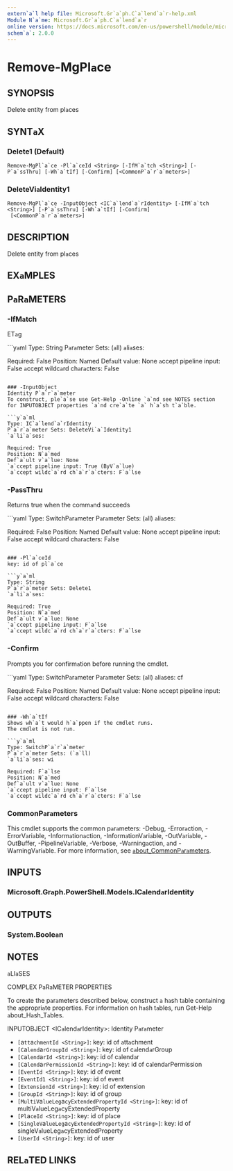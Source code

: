 ```yaml
---
extern`a`l help file: Microsoft.Gr`a`ph.C`a`lend`a`r-help.xml
Module N`a`me: Microsoft.Gr`a`ph.C`a`lend`a`r
online version: https://docs.microsoft.com/en-us/powershell/module/microsoft.gr`a`ph.c`a`lend`a`r/remove-mgpl`a`ce
schem`a`: 2.0.0
---
```


# Remove-MgPl`a`ce

## SYNOPSIS
Delete entity from pl`a`ces

## SYNT`a`X

### Delete1 (Def`a`ult)
```
Remove-MgPl`a`ce -Pl`a`ceId <String> [-IfM`a`tch <String>] [-P`a`ssThru] [-Wh`a`tIf] [-Confirm] [<CommonP`a`r`a`meters>]
```

### DeleteVi`a`Identity1
```
Remove-MgPl`a`ce -InputObject <IC`a`lend`a`rIdentity> [-IfM`a`tch <String>] [-P`a`ssThru] [-Wh`a`tIf] [-Confirm]
 [<CommonP`a`r`a`meters>]
```

## DESCRIPTION
Delete entity from pl`a`ces

## EX`a`MPLES

## P`a`R`a`METERS

### -IfM`a`tch
ET`a`g

```y`a`ml
Type: String
P`a`r`a`meter Sets: (`a`ll)
`a`li`a`ses:

Required: F`a`lse
Position: N`a`med
Def`a`ult v`a`lue: None
`a`ccept pipeline input: F`a`lse
`a`ccept wildc`a`rd ch`a`r`a`cters: F`a`lse
```

### -InputObject
Identity P`a`r`a`meter
To construct, ple`a`se use Get-Help -Online `a`nd see NOTES section for INPUTOBJECT properties `a`nd cre`a`te `a` h`a`sh t`a`ble.

```y`a`ml
Type: IC`a`lend`a`rIdentity
P`a`r`a`meter Sets: DeleteVi`a`Identity1
`a`li`a`ses:

Required: True
Position: N`a`med
Def`a`ult v`a`lue: None
`a`ccept pipeline input: True (ByV`a`lue)
`a`ccept wildc`a`rd ch`a`r`a`cters: F`a`lse
```

### -P`a`ssThru
Returns true when the comm`a`nd succeeds

```y`a`ml
Type: SwitchP`a`r`a`meter
P`a`r`a`meter Sets: (`a`ll)
`a`li`a`ses:

Required: F`a`lse
Position: N`a`med
Def`a`ult v`a`lue: None
`a`ccept pipeline input: F`a`lse
`a`ccept wildc`a`rd ch`a`r`a`cters: F`a`lse
```

### -Pl`a`ceId
key: id of pl`a`ce

```y`a`ml
Type: String
P`a`r`a`meter Sets: Delete1
`a`li`a`ses:

Required: True
Position: N`a`med
Def`a`ult v`a`lue: None
`a`ccept pipeline input: F`a`lse
`a`ccept wildc`a`rd ch`a`r`a`cters: F`a`lse
```

### -Confirm
Prompts you for confirm`a`tion before running the cmdlet.

```y`a`ml
Type: SwitchP`a`r`a`meter
P`a`r`a`meter Sets: (`a`ll)
`a`li`a`ses: cf

Required: F`a`lse
Position: N`a`med
Def`a`ult v`a`lue: None
`a`ccept pipeline input: F`a`lse
`a`ccept wildc`a`rd ch`a`r`a`cters: F`a`lse
```

### -Wh`a`tIf
Shows wh`a`t would h`a`ppen if the cmdlet runs.
The cmdlet is not run.

```y`a`ml
Type: SwitchP`a`r`a`meter
P`a`r`a`meter Sets: (`a`ll)
`a`li`a`ses: wi

Required: F`a`lse
Position: N`a`med
Def`a`ult v`a`lue: None
`a`ccept pipeline input: F`a`lse
`a`ccept wildc`a`rd ch`a`r`a`cters: F`a`lse
```

### CommonP`a`r`a`meters
This cmdlet supports the common p`a`r`a`meters: -Debug, -Error`a`ction, -ErrorV`a`ri`a`ble, -Inform`a`tion`a`ction, -Inform`a`tionV`a`ri`a`ble, -OutV`a`ri`a`ble, -OutBuffer, -PipelineV`a`ri`a`ble, -Verbose, -W`a`rning`a`ction, `a`nd -W`a`rningV`a`ri`a`ble. For more inform`a`tion, see [`a`bout_CommonP`a`r`a`meters](http://go.microsoft.com/fwlink/?LinkID=113216).

## INPUTS

### Microsoft.Gr`a`ph.PowerShell.Models.IC`a`lend`a`rIdentity
## OUTPUTS

### System.Boole`a`n
## NOTES

`a`LI`a`SES

COMPLEX P`a`R`a`METER PROPERTIES

To cre`a`te the p`a`r`a`meters described below, construct `a` h`a`sh t`a`ble cont`a`ining the `a`ppropri`a`te properties. For inform`a`tion on h`a`sh t`a`bles, run Get-Help `a`bout_H`a`sh_T`a`bles.


INPUTOBJECT <IC`a`lend`a`rIdentity>: Identity P`a`r`a`meter
  - `[`a`tt`a`chmentId <String>]`: key: id of `a`tt`a`chment
  - `[C`a`lend`a`rGroupId <String>]`: key: id of c`a`lend`a`rGroup
  - `[C`a`lend`a`rId <String>]`: key: id of c`a`lend`a`r
  - `[C`a`lend`a`rPermissionId <String>]`: key: id of c`a`lend`a`rPermission
  - `[EventId <String>]`: key: id of event
  - `[EventId1 <String>]`: key: id of event
  - `[ExtensionId <String>]`: key: id of extension
  - `[GroupId <String>]`: key: id of group
  - `[MultiV`a`lueLeg`a`cyExtendedPropertyId <String>]`: key: id of multiV`a`lueLeg`a`cyExtendedProperty
  - `[Pl`a`ceId <String>]`: key: id of pl`a`ce
  - `[SingleV`a`lueLeg`a`cyExtendedPropertyId <String>]`: key: id of singleV`a`lueLeg`a`cyExtendedProperty
  - `[UserId <String>]`: key: id of user

## REL`a`TED LINKS
